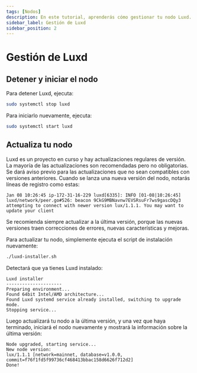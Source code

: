 ```yaml
---
tags: [Nodos]
description: En este tutorial, aprenderás cómo gestionar tu nodo Luxd.
sidebar_label: Gestión de Luxd
sidebar_position: 2
---
```


# Gestión de Luxd

## Detener y iniciar el nodo

Para detener Luxd, ejecuta:

```bash
sudo systemctl stop luxd
```

Para iniciarlo nuevamente, ejecuta:

```bash
sudo systemctl start luxd
```

## Actualiza tu nodo

Luxd es un proyecto en curso y hay actualizaciones regulares de versión. La mayoría de las actualizaciones son recomendadas pero no obligatorias. Se dará aviso previo para las actualizaciones que no sean compatibles con versiones anteriores. Cuando se lanza una nueva versión del nodo, notarás líneas de registro como estas:

```text
Jan 08 10:26:45 ip-172-31-16-229 luxd[6335]: INFO [01-08|10:26:45] luxd/network/peer.go#526: beacon 9CkG9MBNavnw7EVSRsuFr7ws9gascDQy3 attempting to connect with newer version lux/1.1.1. You may want to update your client
```

Se recomienda siempre actualizar a la última versión, porque las nuevas versiones traen correcciones de errores, nuevas características y mejoras.

Para actualizar tu nodo, simplemente ejecuta el script de instalación nuevamente:

```bash
./luxd-installer.sh
```

Detectará que ya tienes Luxd instalado:

```text
Luxd installer
---------------------
Preparing environment...
Found 64bit Intel/AMD architecture...
Found Luxd systemd service already installed, switching to upgrade mode.
Stopping service...
```

Luego actualizará tu nodo a la última versión, y una vez que haya terminado, iniciará el nodo nuevamente y mostrará la información sobre la última versión:

```text
Node upgraded, starting service...
New node version:
lux/1.1.1 [network=mainnet, database=v1.0.0, commit=f76f1fd5f99736cf468413bbac158d6626f712d2]
Done!
```
